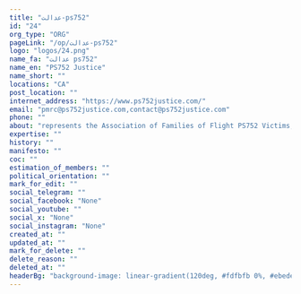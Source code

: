 ```yaml
---
title: "عدالت-ps752"
id: "24"
org_type: "ORG"
pageLink: "/op/عدالت-ps752"
logo: "logos/24.png"
name_fa: "عدالت ps752"
name_en: "PS752 Justice"
name_short: ""
locations: "CA"
post_location: ""
internet_address: "https://www.ps752justice.com/"
email: "pmrc@ps752justice.com,contact@ps752justice.com"
phone: ""
about: "represents the Association of Families of Flight PS752 Victims, a non-profit organization dedicated to seeking justice for the victims of Ukraine International Airlines Flight 752, which was tragically shot down by the Iranian Revolutionary Guard Corps (IRGC) in January 2020."
expertise: ""
history: ""
manifesto: ""
coc: ""
estimation_of_members: ""
political_orientation: ""
mark_for_edit: ""
social_telegram: ""
social_facebook: "None"
social_youtube: ""
social_x: "None"
social_instagram: "None"
created_at: ""
updated_at: ""
mark_for_delete: ""
delete_reason: ""
deleted_at: ""
headerBg: "background-image: linear-gradient(120deg, #fdfbfb 0%, #ebedee 100%);"
---
```

